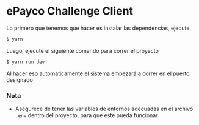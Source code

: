 # ePayco Challenge Client

Lo primero que tenemos que hacer es instalar las dependencias, ejecute

```bash
$ yarn
```

Luego, ejecute el siguiente comando para correr el proyecto

```bash
$ yarn run dev
```

Al hacer eso automaticamente el sistema empezará a correr en el puerto designado

### Nota

- Asegurece de tener las variables de entornos adecuadas en el archivo `.env` dentro del proyecto, para que este pueda funcionar

